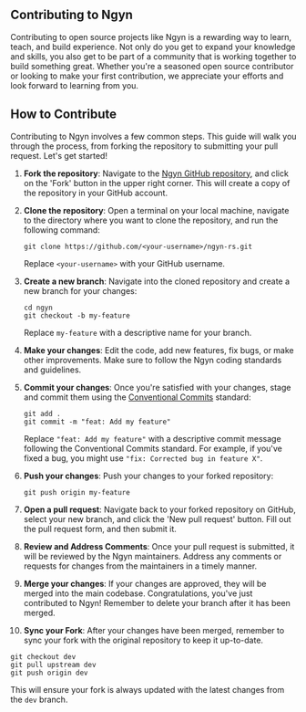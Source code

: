 ## Contributing to Ngyn

Contributing to open source projects like Ngyn is a rewarding way to learn, teach, and build experience. Not only do you get to expand your knowledge and skills, you also get to be part of a community that is working together to build something great. Whether you're a seasoned open source contributor or looking to make your first contribution, we appreciate your efforts and look forward to learning from you.

## How to Contribute

Contributing to Ngyn involves a few common steps. This guide will walk you through the process, from forking the repository to submitting your pull request. Let's get started!

1. **Fork the repository**: Navigate to the [Ngyn GitHub repository](https://github.com/ngyn-rs/ngyn-rs), and click on the 'Fork' button in the upper right corner. This will create a copy of the repository in your GitHub account.

2. **Clone the repository**: Open a terminal on your local machine, navigate to the directory where you want to clone the repository, and run the following command:

   ```
   git clone https://github.com/<your-username>/ngyn-rs.git
   ```

   Replace `<your-username>` with your GitHub username.

3. **Create a new branch**: Navigate into the cloned repository and create a new branch for your changes:

   ```
   cd ngyn
   git checkout -b my-feature
   ```

   Replace `my-feature` with a descriptive name for your branch.

4. **Make your changes**: Edit the code, add new features, fix bugs, or make other improvements. Make sure to follow the Ngyn coding standards and guidelines.

5. **Commit your changes**: Once you're satisfied with your changes, stage and commit them using the [Conventional Commits](https://www.conventionalcommits.org/) standard:

   ```
   git add .
   git commit -m "feat: Add my feature"
   ```

   Replace `"feat: Add my feature"` with a descriptive commit message following the Conventional Commits standard. For example, if you've fixed a bug, you might use `"fix: Corrected bug in feature X"`.

6. **Push your changes**: Push your changes to your forked repository:

   ```
   git push origin my-feature
   ```

7. **Open a pull request**: Navigate back to your forked repository on GitHub, select your new branch, and click the 'New pull request' button. Fill out the pull request form, and then submit it.

8. **Review and Address Comments**: Once your pull request is submitted, it will be reviewed by the Ngyn maintainers. Address any comments or requests for changes from the maintainers in a timely manner.

9. **Merge your changes**: If your changes are approved, they will be merged into the main codebase. Congratulations, you've just contributed to Ngyn! Remember to delete your branch after it has been merged.

10. **Sync your Fork**: After your changes have been merged, remember to sync your fork with the original repository to keep it up-to-date.

```
git checkout dev
git pull upstream dev
git push origin dev
```

This will ensure your fork is always updated with the latest changes from the `dev` branch.
